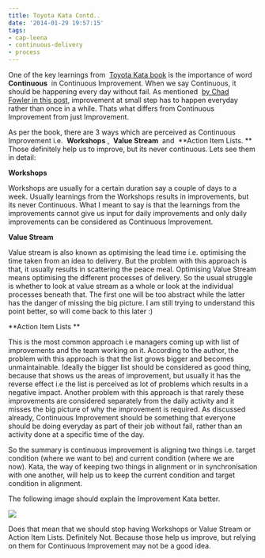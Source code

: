 ```yaml
---
title: Toyota Kata Contd..
date: '2014-01-29 19:57:15'
tags:
- cap-leena
- continuous-delivery
- process
---
```


One of the key learnings from 
[Toyota Kata book](http://www.amazon.com/Toyota-Kata-Managing-Improvement-Adaptiveness/dp/0071635238) is the importance of word 
**Continuous**
 in Continuous Improvement. When we say Continuous, it should be happening every day without fail. As mentioned 
[by Chad Fowler in this post](http://www.fourhourworkweek.com/blog/2009/07/28/the-big-question-are-you-better-than-yesterday/), improvement at small step has to happen everyday rather than once in a while. Thats what differs from Continuous Improvement from just Improvement.

As per the book, there are 3 ways which are perceived as Continuous Improvement i.e. 
**Workshops**
, 
**Value Stream**
 and 
**Action Item Lists. **
Those definitely help us to improve, but its never continuous. Lets see them in detail:


**Workshops**


Workshops are usually for a certain duration say a couple of days to a week. Usually learnings from the Workshops results in improvements, but its never Continuous. What I meant to say is that the learnings from the improvements cannot give us input for daily improvements and only daily improvements can be considered as Continuous Improvement.


**Value Stream**


Value stream is also known as optimising the lead time i.e. optimising the time taken from an idea to delivery. But the problem with this approach is that, it usually results in scattering the peace meal. Optimising Value Stream means optimising the different processes of delivery. So the usual struggle is whether to look at value stream as a whole or look at the individual processes beneath that. The first one will be too abstract while the latter has the danger of missing the big picture. I am still trying to understand this point better, so will come back to this later :)


**Action Item Lists **


This is the most common approach i.e managers coming up with list of improvements and the team working on it. According to the author, the problem with this approach is that the list grows bigger and becomes unmaintainable. Ideally the bigger list should be considered as good thing, because that shows us the areas of improvement, but usually it has the reverse effect i.e the list is perceived as lot of problems which results in a negative impact. Another problem with this approach is that rarely these improvements are considered separately from the daily activity and it misses the big picture of why the improvement is required. As discussed already, Continuous Improvement should be something that everyone should be doing everyday as part of their job without fail, rather than an activity done at a specific time of the day.

So the summary is continuous improvement is aligning two things i.e. target condition (where we want to be) and current condition (where we are now). Kata, the way of keeping two things in alignment or in synchronisation with one another, will help us to keep the current condition and target condition in alignment.

The following image should explain the Improvement Kata better.


![](http://www.lean.org/images/katapattern.jpg)

Does that mean that we should stop having Workshops or Value Stream or Action Item Lists. Definitely Not. Because those help us improve, but relying on them for Continuous Improvement may not be a good idea.

 
